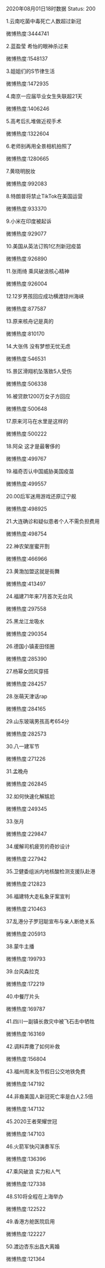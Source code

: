 2020年08月01日18时数据
Status: 200

1.云南吃菌中毒死亡人数超过新冠

微博热度:3444741

2.蓝盈莹 希怡的眼神杀过来

微博热度:1548137

3.姐姐们的S节律生活

微博热度:1472935

4.南京一应届毕业女生失联超21天

微博热度:1406246

5.高考后扎堆做近视手术

微博热度:1322604

6.老师别再用全景相机拍照了

微博热度:1280665

7.黄晓明脱妆

微博热度:992083

8.特朗普将禁止TikTok在美国运营

微博热度:933370

9.小米在印度被起诉

微博热度:929077

10.美国从英法订购1亿剂新冠疫苗

微博热度:926890

11.张雨绮 乘风破浪核心精神

微博热度:926004

12.12岁男孩回应成功横渡琼州海峡

微博热度:877587

13.原来核舟记是真的

微博热度:810170

14.大张伟 没有梦想无忧无虑

微博热度:546531

15.景区滑翔机坠落致5人受伤

微博热度:506338

16.被贷款1200万女子方回应

微博热度:500648

17.原来河马在水里是这样的

微博热度:500222

18.阿朵 这才是最奢侈的

微博热度:499767

19.福奇否认中国威胁美国疫苗

微博热度:499557

20.00后军迷用游戏还原辽宁舰

微博热度:498925

21.大连确诊和疑似患者个人不需负担费用

微博热度:498754

22.神农架崖蜜开割

微博热度:466966

23.黄渤加盟这就是街舞

微博热度:413497

24.福建71年来7月首次无台风

微博热度:297558

25.黑龙江龙吸水

微博热度:290354

26.德国小镇麦田怪圈

微博热度:285390

27.杨幂女团风穿搭

微博热度:284257

28.张萌天津话rap

微博热度:284165

29.山东玻璃男孩高考654分

微博热度:282573

30.八一建军节

微博热度:271226

31.孟晚舟

微博热度:262845

32.如何快速化解尴尬

微博热度:249345

33.张月

微博热度:229847

34.缓解司机疲劳的奇妙设计

微博热度:227942

35.卫健委组派内地核酸检测支援队赴港

微博热度:212823

36.福建特大走私象牙案宣判

微博热度:210463

37.乱港分子罗冠聪宣布与亲人断绝关系

微博热度:205913

38.蒙牛主播

微博热度:199793

39.台风森拉克

微博热度:172219

40.中餐厅片头

微博热度:169787

41.四川一副镇长救灾中被飞石击中牺牲

微博热度:163169

42.调料弄撒了如何补救

微博热度:156804

43.福州周末及节假日公交地铁免费

微博热度:147192

44.非裔美国人新冠死亡率是白人2.5倍

微博热度:147132

45.2020王者荣耀世冠

微博热度:147103

46.火箭军快闪演奏军乐

微博热度:136396

47.乘风破浪 实力和人气

微博热度:127338

48.S10将全程在上海举办

微博热度:122522

49.香港方舱医院启用

微博热度:122227

50.渡边杏东出昌大离婚

微博热度:121364

